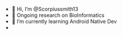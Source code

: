 - 👋 Hi, I’m @Scorpiussmith13
- 👀 Ongoing research on BioInformatics
- 🌱 I’m currently learning Android Native Dev
- 

<!---
Scorpiussmith13/Scorpiussmith13 is a ✨ special ✨ repository because its `README.md` (this file) appears on your GitHub profile.
You can click the Preview link to take a look at your changes.
--->

